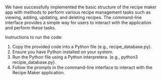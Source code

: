 We have successfully implemented the basic structure of the recipe maker app with methods to perform various recipe management tasks such as viewing, adding, updating, and deleting recipes.
The command-line interface provides a simple way for users to interact with the application and perform these tasks.

Instructions to run the code:
1. Copy the provided code into a Python file (e.g., recipe_database.py).
2. Ensure you have Python installed on your system.
3. Run the Python file using a Python interpretera. (e.g., python3 recipie_database.py).
4. Follow the prompts in the command-line interface to interact with the Recipe Maker application.
